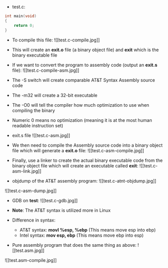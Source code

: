 - test.c:
```c
int main(void)
{
	return 0;
}
```

- To compile this file: 
![[test.c-compile.jpg]]

- This will create an **exit.o** file (a binary object file) and **exit** which is the binary executable file

- If we want to convert the program to assembly code (output an **exit.s** file):
![[test.c-compile-asm.jpg]]
- The -S switch will create comparable AT&T Syntax Assembly source code
- The -m32 will create a 32-bit executable
- The -O0 will tell the compiler how much optimization to use when compiling the binary
- Numeric 0 means no optimization (meaning it is at the most human readable instruction set)

- exit.s file
![[test.c-asm.jpg]]

- We then need to compile the Assembly source code into a binary object file which will generate a **exit.o** file:
![[test.c-asm-compile.jpg]]

- Finally, use a linker to create the actual binary executable code from the binary object file which will create an executable called **exit**:
![[test.c-asm-link.jpg]]

- objdump of the AT&T assembly program:
![[test.c-atnt-objdump.jpg]]

![[test.c-asm-dump.jpg]]

- GDB on **test**:
![[test.c-gdb.jpg]]

- **Note**: The AT&T syntax is utilized more in Linux

- Difference in syntax:
	- AT&T syntax: **movl %esp, %ebp** (This means move esp into ebp)
	- Intel syntax: **mov esp, ebp** (This means move ebp into esp)

- Pure assembly program that does the same thing as above:
![[test.asm.jpg]]

![[test.asm-compile.jpg]]
